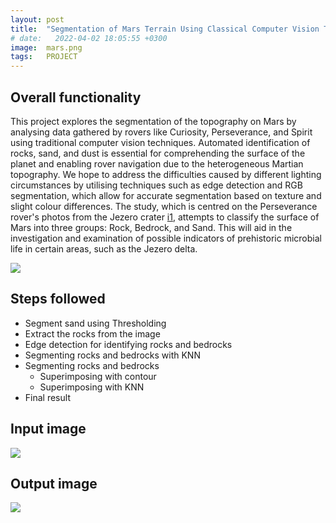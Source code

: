 ```yaml
---
layout: post
title:  "Segmentation of Mars Terrain Using Classical Computer Vision Techniques"
# date:   2022-04-02 18:05:55 +0300
image:  mars.png
tags:   PROJECT
---
```



## Overall functionality

This project explores the segmentation of the topography on Mars by analysing data gathered by rovers like Curiosity, Perseverance, and Spirit using traditional computer vision techniques. Automated identification of rocks, sand, and dust is essential for comprehending the surface of the planet and enabling rover navigation due to the heterogeneous Martian topography. We hope to address the difficulties caused by different lighting circumstances by utilising techniques such as edge detection and RGB segmentation, which allow for accurate segmentation based on texture and slight colour differences. The study, which is centred on the Perseverance rover's photos from the Jezero crater [i1], attempts to classify the surface of Mars into three groups: Rock, Bedrock, and Sand. This will aid in the investigation and examination of possible indicators of prehistoric microbial life in certain areas, such as the Jezero delta.

<img src="https://raw.githubusercontent.com/ananyaverma2/mars_terrain_segmentation/main/images/panorama.png">

[i1]: https://mars.nasa.gov/resources/26978/detailed-panorama-of-mars-jezero-crater-delta/

## Steps followed

-  Segment sand using Thresholding
-  Extract the rocks from the image
-  Edge detection for identifying rocks and bedrocks
-  Segmenting rocks and bedrocks with KNN
- Segmenting rocks and bedrocks
  - Superimposing with contour
  - Superimposing with KNN
-  Final result

## Input image


<img src="https://raw.githubusercontent.com/ananyaverma2/mars_terrain_segmentation/main/images/cv_test_images_1.png">

## Output image

<img src="https://raw.githubusercontent.com/ananyaverma2/mars_terrain_segmentation/main/final_results/image1/final_Seg_all_3_classes_denoise.jpg">

